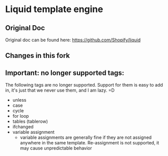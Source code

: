 # Liquid template engine

## Original Doc

Original doc can be found here: https://github.com/Shopify/liquid

## Changes in this fork

## Important: no longer supported tags:
The following tags are no longer supported. Support for them is easy to add in, it's just that we never use them, and I am lazy. =D

* unless
* case
* cycle
* for loop
* tables (tablerow)
* ifchanged
* variable assignment
  * variable assignments are generally fine if they are not assigned anywhere in the same template. Re-assignment is not supported, it may cause unpredictable behavior
